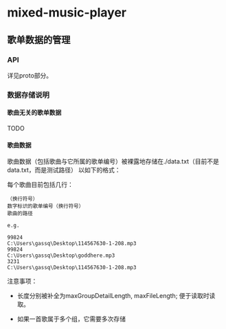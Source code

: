 # mixed-music-player

## 歌单数据的管理

### API

详见proto部分。
### 数据存储说明

#### 歌曲无关的歌单数据

TODO
#### 歌曲数据

歌曲数据（包括歌曲与它所属的歌单编号）被裸露地存储在./data.txt（目前不是data.txt，而是测试路径）
以如下的格式：

每个歌曲目前包括几行：

```
（换行符号）
数字标识的歌单编号（换行符号）
歌曲的路径
```
```
e.g.

99824  
C:\Users\gassq\Desktop\114567630-1-208.mp3 
99824 
C:\Users\gassq\Desktop\goddhere.mp3  
3231         
C:\Users\gassq\Desktop\114567630-1-208.mp3 
```

注意事项：

- 长度分别被补全为maxGroupDetailLength, maxFileLength; 便于读取时读取。

- 如果一首歌属于多个组，它需要多次存储